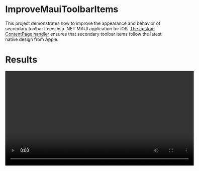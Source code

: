 # ImproveMauiToolbarItems

This project demonstrates how to improve the appearance and behavior of secondary toolbar items in a .NET MAUI application for iOS. [The custom ContentPage handler](https://github.com/mhrastegari/ImproveMauiToolbarItems/blob/main/src/Platforms/iOS/Handlers/ContentPageHandler.cs) ensures that secondary toolbar items follow the latest native design from Apple.

# Results

<video width="600" controls>
  <source src="https://github.com/mhrastegari/ImproveMauiToolbarItems/blob/main/result.mp4" type="video/mp4">
</video>
